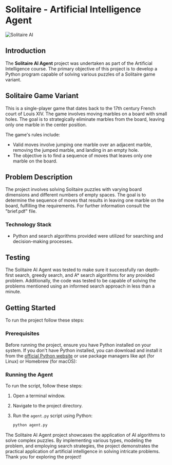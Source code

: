 # Solitaire - Artificial Intelligence Agent

![Solitaire AI](https://i.ibb.co/qYtPF8f/solitaire.png)

## Introduction

The **Solitaire AI Agent** project was undertaken as part of the Artificial Intelligence course. The primary objective of this project is to develop a Python program capable of solving various puzzles of a Solitaire game variant.

## Solitaire Game Variant

This is a single-player game that dates back to the 17th century French court of Louis XIV. The game involves moving marbles on a board with small holes. The goal is to strategically eliminate marbles from the board, leaving only one marble in the center position.

The game's rules include:

- Valid moves involve jumping one marble over an adjacent marble, removing the jumped marble, and landing in an empty hole.
- The objective is to find a sequence of moves that leaves only one marble on the board.

## Problem Description

The project involves solving Solitaire puzzles with varying board dimensions and different numbers of empty spaces. The goal is to determine the sequence of moves that results in leaving one marble on the board, fulfilling the requirements. For further information consult the "brief.pdf" file.

### Technology Stack

- Python and search algorithms provided were utilized for searching and decision-making processes.

## Testing

The Solitaire AI Agent was tested to make sure it successfully ran depth-first search, greedy search, and A* search algorithms for any provided problem. Additionally, the code was tested to be capable of solving the problems mentioned using an informed search approach in less than a minute.

## Getting Started

To run the project follow these steps:

### Prerequisites

Before running the project, ensure you have Python installed on your system. If you don't have Python installed, you can download and install it from the [official Python website](https://www.python.org/downloads/) or use package managers like apt (for Linux) or Homebrew (for macOS):

### Running the Agent

To run the script, follow these steps:

1. Open a terminal window.
2. Navigate to the project directory.
3. Run the `agent.py` script using Python:
   
   ```bash
   python agent.py
   ```

The Solitaire AI Agent project showcases the application of AI algorithms to solve complex puzzles. By implementing various types, modeling the problem, and employing search strategies, the project demonstrates the practical application of artificial intelligence in solving intricate problems. Thank you for exploring the project!
